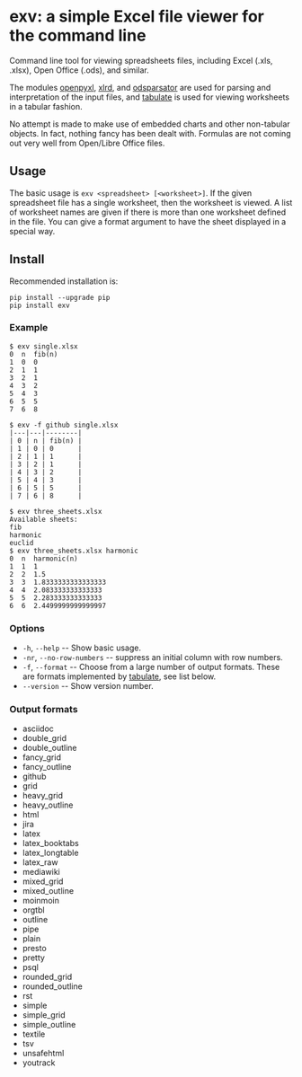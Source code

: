 # exv:  a simple Excel file viewer for the command line

Command line tool for viewing spreadsheets files, including Excel (.xls, .xlsx), Open Office (.ods), and similar.

The modules [openpyxl](https://pypi.org/project/openpyxl/), [xlrd](https://pypi.org/project/xlrd/), and [odsparsator](https://pypi.org/project/odsparsator/) are used for parsing and interpretation of the input files,
and [tabulate](https://pypi.org/project/tabulate/) is used for viewing worksheets in a tabular fashion.

No attempt is made to make use of embedded charts and other non-tabular objects.
In fact, nothing fancy has been dealt with. Formulas are not coming out very well from Open/Libre Office files.

## Usage

The basic usage is `exv <spreadsheet> [<worksheet>]`. If the given spreadsheet file has a single worksheet, then the worksheet is viewed.
A list of worksheet names are given if there is more than one worksheet defined in the file. You can give a format argument
to have the sheet displayed in a special way. 

## Install

Recommended installation is:
```
pip install --upgrade pip
pip install exv
```


### Example

```
$ exv single.xlsx
0  n  fib(n)
1  0  0
2  1  1
3  2  1
4  3  2
5  4  3
6  5  5
7  6  8

$ exv -f github single.xlsx
|---|---|--------|
| 0 | n | fib(n) |
| 1 | 0 | 0      |
| 2 | 1 | 1      |
| 3 | 2 | 1      |
| 4 | 3 | 2      |
| 5 | 4 | 3      |
| 6 | 5 | 5      |
| 7 | 6 | 8      |

$ exv three_sheets.xlsx
Available sheets:
fib
harmonic
euclid
$ exv three_sheets.xlsx harmonic
0  n  harmonic(n)
1  1  1
2  2  1.5
3  3  1.8333333333333333
4  4  2.083333333333333
5  5  2.283333333333333
6  6  2.4499999999999997
```

### Options

+ `-h`, `--help` -- Show basic usage.
+ `-nr`, `--no-row-numbers` -- suppress an initial column with row numbers.
+ `-f`, `--format` -- Choose from a large number of output formats. These are formats implemented by [tabulate](https://pypi.org/project/tabulate/), see list below.
+ `--version` -- Show version number.

### Output formats

+ asciidoc
+ double_grid
+ double_outline
+ fancy_grid
+ fancy_outline
+ github
+ grid
+ heavy_grid
+ heavy_outline
+ html
+ jira
+ latex
+ latex_booktabs
+ latex_longtable
+ latex_raw
+ mediawiki
+ mixed_grid
+ mixed_outline
+ moinmoin
+ orgtbl
+ outline
+ pipe
+ plain
+ presto
+ pretty
+ psql
+ rounded_grid
+ rounded_outline
+ rst
+ simple
+ simple_grid
+ simple_outline
+ textile
+ tsv
+ unsafehtml
+ youtrack
